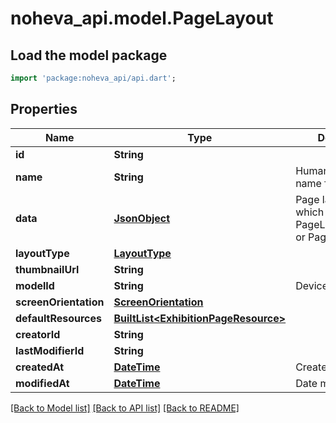 # noheva_api.model.PageLayout

## Load the model package
```dart
import 'package:noheva_api/api.dart';
```

## Properties
Name | Type | Description | Notes
------------ | ------------- | ------------- | -------------
**id** | **String** |  | [optional] 
**name** | **String** | Human readable name for the layout | 
**data** | [**JsonObject**](.md) | Page layout data which can be either PageLayoutViewHtml or PageLayoutView | 
**layoutType** | [**LayoutType**](LayoutType.md) |  | 
**thumbnailUrl** | **String** |  | [optional] 
**modelId** | **String** | Device model id | [optional] 
**screenOrientation** | [**ScreenOrientation**](ScreenOrientation.md) |  | 
**defaultResources** | [**BuiltList&lt;ExhibitionPageResource&gt;**](ExhibitionPageResource.md) |  | [optional] 
**creatorId** | **String** |  | [optional] 
**lastModifierId** | **String** |  | [optional] 
**createdAt** | [**DateTime**](DateTime.md) | Created date | [optional] 
**modifiedAt** | [**DateTime**](DateTime.md) | Date modified | [optional] 

[[Back to Model list]](../README.md#documentation-for-models) [[Back to API list]](../README.md#documentation-for-api-endpoints) [[Back to README]](../README.md)



